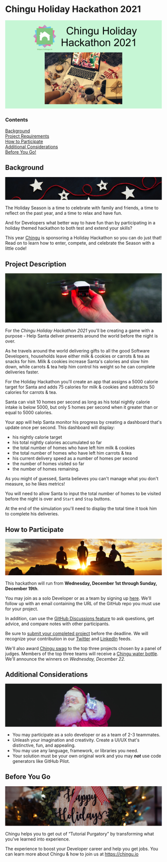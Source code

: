 # Chingu Holiday Hackathon 2021

![Chingu Holiday Hackathon 2021](./public/Chingu_Hackathon_Banner.png)

### Contents

[Background](#background) 
<br/>
[Project Requirements](#project-requirements) 
<br/>
[How to Participate](#how-to-participate)
<br/>
[Additional Considerations](#additional-considerations)
<br/>
[Before You Go!](#before-you-go) 

## Background 
![Background](./public/background_section_banner.jpeg)

The Holiday Season is a time to celebrate with family and friends, a time to reflect on the past year, and a time to relax and have fun.

And for Developers what better way to have fun than by participating in a holiday themed hackathon to both test and extend your skills?

This year [Chingu](https://chingu.io) is sponsoring a Holiday Hackathon so you can do just that! Read on to learn how to enter, compete, and celebrate the Season with a little code!
## Project Description
![Project Description](./public/project_section_banner.jpg)

For the *_Chingu Holiday Hackathon 2021_* you'll be creating a game with a purpose - Help Santa deliver presents around the world before the night is over.

As he travels around the world delivering gifts to all the good Software Developers, households leave either milk & cookies or carrots & tea as snacks for him. Milk & cookies increase Santa's calories and slow him down, while carrots & tea help him control his weight so he can complete deliveries faster.

For the Holiday Hackathon you'll create an app that assigns a 5000 calorie target for Santa and adds 75 calories for milk & cookies and subtracts 50 calories for carrots & tea. 

Santa can visit 10 homes per second as long as his total nightly calorie intake is below 5000, but only 5 homes per second when it greater than or equal to 5000 calories. 

Your app will help Santa monitor his progress by creating a dashboard that's update once per second. This dashboard will display: 

- his nightly calorie target
- his total nightly calories accumulated so far
- the total number of homes who have left him milk & cookies
- the total number of homes who have left him carrots & tea
- his current delivery speed as a number of homes per second
- the number of homes visited so far
- the number of homes remaining.

As you might of guessed, Santa believes you can't manage what you don't measure, so he likes metrics!

You will need to allow Santa to input the total number of homes to be visited before the night is over and `Start` and `Stop` buttons.

At the end of the simulation you'll need to display the total time it took him to complete his deliveries.

## How to Participate
![How to Participate](./public/participate_section_banner.jpg)

This hackathon will run from **Wednesday, December 1st through Sunday, December 19th**.

You may join as a solo Developer or as a team by signing up [here](https://airtable.com/shrzef3NVWMl9PiKt). We'll follow up with an email containing the URL of the GitHub repo you must use for your project.

In addition, can use the [GitHub Discussions feature](https://github.com/chingu-hackathons/holidayhackathon2021/discussions) to ask questions, get advice, and compare notes with other participants.

Be sure to [submit your completed project](https://airtable.com/shrtPfnx6eX96AJxt) before the deadline. We will recognize your contribution in our [Twitter](https://twitter.com/ChinguCollabs) and [LinkedIn](https://www.linkedin.com/company/chingu-os) feeds.

We'll also award [Chingu swag](https://chingu.myspreadshop.com/) to the top three projects chosen by a panel of judges. Members of the top three teams will receive a [Chingu water bottle](https://tinyurl.com/yyaub5gh). We'll announce the winners on *_Wednesday, December 22._*

## Additional Considerations
![Additional Considerations](./public/considerations_section_banner.jpg)

- You may participate as a solo developer or as a team of 2-3 teammates.
- Unleash your imagination and creativity. Create a UI/UX that's distinctive, fun, and appealing.
- You may use any language, framework, or libraries you need.
- Your solution must be your own original work and you may **_not_** use code generators like GitHub Pilot.

## Before You Go
![Before You Go](./public/before_section_banner.jpg)

Chingu helps you to get out of “Tutorial Purgatory” by transforming what you’ve learned into experience. 

The experience to boost your Developer career and help you get jobs.
You can learn more about Chingu & how to join us at https://chingu.io